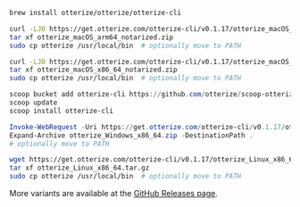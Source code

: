 <Tabs groupId="operating-systems">



<TabItem value="mac" label="Mac" default>
<Tabs>
<TabItem value="Brew" label="Brew">

```bash
brew install otterize/otterize/otterize-cli
``` 
</TabItem>
<TabItem value="Apple Silicon" label="Apple Silicon">

```bash
curl -LJO https://get.otterize.com/otterize-cli/v0.1.17/otterize_macOS_arm64_notarized.zip
tar xf otterize_macOS_arm64_notarized.zip
sudo cp otterize /usr/local/bin  # optionally move to PATH
```
</TabItem>
<TabItem value="Intel 64-bit" label="Intel 64-bit">

```bash
curl -LJO https://get.otterize.com/otterize-cli/v0.1.17/otterize_macOS_x86_64_notarized.zip
tar xf otterize_macOS_x86_64_notarized.zip
sudo cp otterize /usr/local/bin  # optionally move to PATH
```
</TabItem>
</Tabs>
</TabItem>

<TabItem value="windows" label="Windows">
<Tabs>
<TabItem value="Scoop" label="Scoop" default>

```PowerShell
scoop bucket add otterize-cli https://github.com/otterize/scoop-otterize-cli
scoop update
scoop install otterize-cli
```
</TabItem>
<TabItem value="64-bit" label="64-bit">

```PowerShell
Invoke-WebRequest -Uri https://get.otterize.com/otterize-cli/v0.1.17/otterize_Windows_x86_64.zip -OutFile otterize_Windows_x86_64.zip
Expand-Archive otterize_Windows_x86_64.zip -DestinationPath .
# optionally move to PATH
```
</TabItem>
</Tabs>
</TabItem>
<TabItem value="linux" label="Linux">
<Tabs>
<TabItem value="64-bit" label="64-bit">

```bash
wget https://get.otterize.com/otterize-cli/v0.1.17/otterize_Linux_x86_64.tar.gz
tar xf otterize_Linux_x86_64.tar.gz
sudo cp otterize /usr/local/bin  # optionally move to PATH
```
</TabItem>
</Tabs>
</TabItem>
</Tabs>

More variants are available at the [GitHub Releases page](https://github.com/otterize/otterize-cli/releases).
